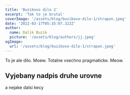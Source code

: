 ```yaml
---
title: 'Buzikovo dilo 2'
excerpt: 'Tak to je brutal'
coverImage: '/assets/blog/buzikovo-dilo-1/strapon.jpeg'
date: '2022-03-17T05:35:07.322Z'
author:
  name: Dalik Buzik
  picture: '/assets/blog/authors/jj.jpeg'
ogImage:
  url: '/assets/blog/buzikovo-dilo-1/strapon.jpeg'
---
```


To je ale dilo. Moew. Totalne vsechno pragmaticke. Meow.

## Vyjebany nadpis druhe urovne

a nejake dalsi kecy